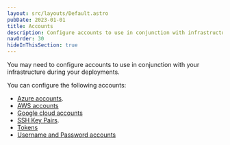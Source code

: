 ```yaml
---
layout: src/layouts/Default.astro
pubDate: 2023-01-01
title: Accounts
description: Configure accounts to use in conjunction with infrastructure during your deployments.
navOrder: 30
hideInThisSection: true
---
```


You may need to configure accounts to use in conjunction with your infrastructure during your deployments.

You can configure the following accounts:

- [Azure accounts](/docs/infrastructure/accounts/azure/).
- [AWS accounts](/docs/infrastructure/accounts/aws/)
- [Google cloud accounts](/docs/infrastructure/accounts/google-cloud/)
- [SSH Key Pairs](/docs/infrastructure/accounts/ssh-key-pair.md).
- [Tokens](/docs/infrastructure/accounts/tokens.md)
- [Username and Password accounts](/docs/infrastructure/accounts/username-and-password.md)

